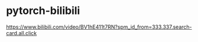# pytorch-bilibili
https://www.bilibili.com/video/BV1hE411t7RN?spm_id_from=333.337.search-card.all.click

